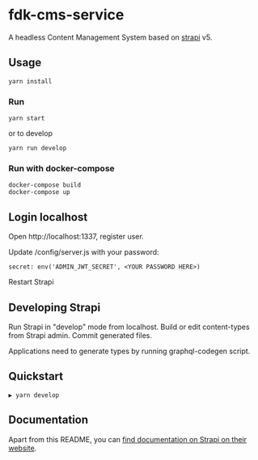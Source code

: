 # fdk-cms-service

A headless Content Management System based on [strapi][strapi] v5.

## Usage

```
yarn install
```

### Run

```
yarn start
```

or to develop

```
yarn run develop
```

### Run with docker-compose

```
docker-compose build
docker-compose up
```

## Login localhost

Open http://localhost:1337, register user.

Update /config/server.js with your password:

```
secret: env('ADMIN_JWT_SECRET', <YOUR PASSWORD HERE>)
```

Restart Strapi

## Developing Strapi

Run Strapi in "develop" mode from localhost.
Build or edit content-types from Strapi admin.
Commit generated files.

Applications need to generate types by running graphql-codegen script.

## Quickstart

```shell
▶ yarn develop
```

## Documentation

Apart from this README, you can [find documentation on Strapi on their website][strapi-docs].

[strapi]: https://strapi.io/
[strapi-docs]: https://strapi.io/documentation/developer-docs/latest/getting-started/introduction.html
